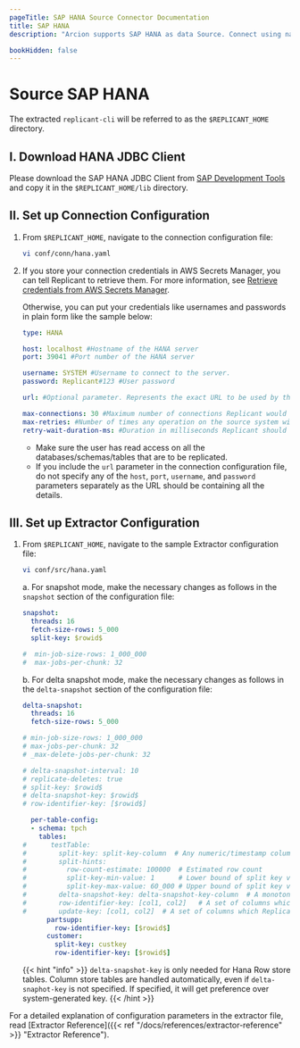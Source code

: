```yaml
---
pageTitle: SAP HANA Source Connector Documentation
title: SAP HANA
description: "Arcion supports SAP HANA as data Source. Connect using native JDBC client and tune Extractor parameters to suit your requirements."

bookHidden: false
---
```


# Source SAP HANA

The extracted `replicant-cli` will be referred to as the `$REPLICANT_HOME` directory.

## I. Download HANA JDBC Client

Please download the SAP HANA JDBC Client from [SAP Development Tools](https://tools.hana.ondemand.com/#hanatools) and copy it in the `$REPLICANT_HOME/lib` directory.

## II. Set up Connection Configuration

1. From `$REPLICANT_HOME`, navigate to the connection configuration file:
    ```BASH
    vi conf/conn/hana.yaml
    ```

2. If you store your connection credentials in AWS Secrets Manager, you can tell Replicant to retrieve them. For more information, see [Retrieve credentials from AWS Secrets Manager](/docs/references/secrets-manager). 
    
    Otherwise, you can put your credentials like usernames and passwords in plain form like the sample below:
    ```YAML
    type: HANA

    host: localhost #Hostname of the HANA server
    port: 39041 #Port number of the HANA server

    username: SYSTEM #Username to connect to the server. 
    password: Replicant#123 #User password

    url: #Optional parameter. Represents the exact URL to be used by the JDBC driver to connect to the source.

    max-connections: 30 #Maximum number of connections Replicant would use to fetch data from source Hana.
    max-retries: #Number of times any operation on the source system will be re-attempted on failures.
    retry-wait-duration-ms: #Duration in milliseconds Replicant should wait before performing then next retry of a failed operation.
    ```

    - Make sure the user has read access on all the databases/schemas/tables that are to be replicated.
    - If you include the `url` parameter in the connection configuration file, do not specify any of the `host`, `port`, `username`, and `password` parameters separately as the URL should be containing all the details.

## III. Set up Extractor Configuration

1. From `$REPLICANT_HOME`, navigate to the sample Extractor configuration file:
   ```BASH
   vi conf/src/hana.yaml
   ```
    a. For snapshot mode, make the necessary changes as follows in the `snapshot` section of the configuration file:

    ```YAML
    snapshot:
      threads: 16
      fetch-size-rows: 5_000
      split-key: $rowid$

    #  min-job-size-rows: 1_000_000
    #  max-jobs-per-chunk: 32
      ```

    b. For delta snapshot mode, make the necessary changes as follows in the `delta-snapshot` section of the configuration file:

    ```YAML
    delta-snapshot:
      threads: 16
      fetch-size-rows: 5_000

    # min-job-size-rows: 1_000_000
    # max-jobs-per-chunk: 32
    # _max-delete-jobs-per-chunk: 32

    # delta-snapshot-interval: 10
    # replicate-deletes: true
    # split-key: $rowid$
    # delta-snapshot-key: $rowid$
    # row-identifier-key: [$rowid$]

      per-table-config:
      - schema: tpch
        tables:
    #      testTable:
    #        split-key: split-key-column  # Any numeric/timestamp column with sufficiently large number of distincts
    #        split-hints:
    #          row-count-estimate: 100000  # Estimated row count
    #          split-key-min-value: 1      # Lower bound of split key value
    #          split-key-max-value: 60_000 # Upper bound of split key value, if specified Replicant will leverage and avoid querying source database for the same
    #        delta-snapshot-key: delta-snapshot-key-column  # A monotonic increasing numeric/timestamp column which gets new value on each INSERT/UPDATE
    #        row-identifier-key: [col1, col2]   # A set of columns which uniquely identify a row
    #        update-key: [col1, col2]  # A set of columns which Replicant should use to perform deletes/updates during incremental replication
          partsupp:
            row-identifier-key: [$rowid$]
          customer:
            split-key: custkey
            row-identifier-key: [$rowid$]
    ```
  
    {{< hint "info" >}} `delta-snapshot-key` is only needed for Hana Row store tables. Column store tables are handled automatically, even if `delta-snaphot-key` is not specified. If specified, it will get preference over system-generated key. {{< /hint >}}

 For a detailed explanation of configuration parameters in the extractor file, read [Extractor Reference]({{< ref "/docs/references/extractor-reference" >}} "Extractor Reference").